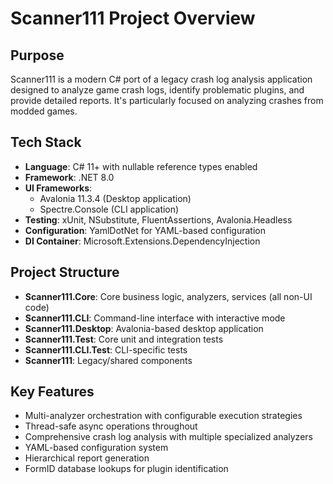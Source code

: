 # Scanner111 Project Overview

## Purpose
Scanner111 is a modern C# port of a legacy crash log analysis application designed to analyze game crash logs, identify problematic plugins, and provide detailed reports. It's particularly focused on analyzing crashes from modded games.

## Tech Stack
- **Language**: C# 11+ with nullable reference types enabled
- **Framework**: .NET 8.0
- **UI Frameworks**: 
  - Avalonia 11.3.4 (Desktop application)
  - Spectre.Console (CLI application)
- **Testing**: xUnit, NSubstitute, FluentAssertions, Avalonia.Headless
- **Configuration**: YamlDotNet for YAML-based configuration
- **DI Container**: Microsoft.Extensions.DependencyInjection

## Project Structure
- **Scanner111.Core**: Core business logic, analyzers, services (all non-UI code)
- **Scanner111.CLI**: Command-line interface with interactive mode
- **Scanner111.Desktop**: Avalonia-based desktop application
- **Scanner111.Test**: Core unit and integration tests
- **Scanner111.CLI.Test**: CLI-specific tests
- **Scanner111**: Legacy/shared components

## Key Features
- Multi-analyzer orchestration with configurable execution strategies
- Thread-safe async operations throughout
- Comprehensive crash log analysis with multiple specialized analyzers
- YAML-based configuration system
- Hierarchical report generation
- FormID database lookups for plugin identification